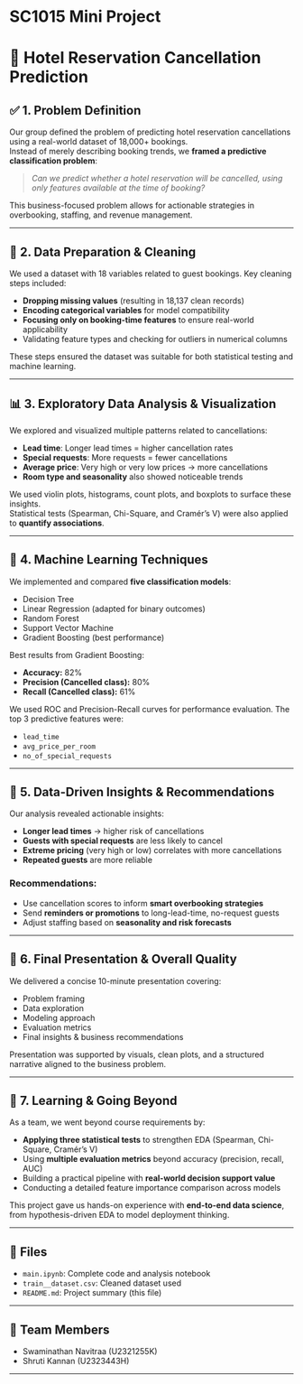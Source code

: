 # SC1015 Mini Project
# 🏨 Hotel Reservation Cancellation Prediction

## ✅ 1. Problem Definition 
Our group defined the problem of predicting hotel reservation cancellations using a real-world dataset of 18,000+ bookings.  
Instead of merely describing booking trends, we **framed a predictive classification problem**:  
> *Can we predict whether a hotel reservation will be cancelled, using only features available at the time of booking?*

This business-focused problem allows for actionable strategies in overbooking, staffing, and revenue management.

---

## 🧹 2. Data Preparation & Cleaning
We used a dataset with 18 variables related to guest bookings. Key cleaning steps included:
- **Dropping missing values** (resulting in 18,137 clean records)
- **Encoding categorical variables** for model compatibility
- **Focusing only on booking-time features** to ensure real-world applicability
- Validating feature types and checking for outliers in numerical columns

These steps ensured the dataset was suitable for both statistical testing and machine learning.

---

## 📊 3. Exploratory Data Analysis & Visualization 
We explored and visualized multiple patterns related to cancellations:
- **Lead time**: Longer lead times = higher cancellation rates  
- **Special requests**: More requests = fewer cancellations  
- **Average price**: Very high or very low prices → more cancellations  
- **Room type and seasonality** also showed noticeable trends

We used violin plots, histograms, count plots, and boxplots to surface these insights.  
Statistical tests (Spearman, Chi-Square, and Cramér’s V) were also applied to **quantify associations**.

---

## 🤖 4. Machine Learning Techniques 
We implemented and compared **five classification models**:
- Decision Tree  
- Linear Regression (adapted for binary outcomes)  
- Random Forest  
- Support Vector Machine  
- Gradient Boosting (best performance)

Best results from Gradient Boosting:
- **Accuracy:** 82%  
- **Precision (Cancelled class):** 80%  
- **Recall (Cancelled class):** 61%

We used ROC and Precision-Recall curves for performance evaluation. The top 3 predictive features were:
- `lead_time`
- `avg_price_per_room`
- `no_of_special_requests`

---

## 📌 5. Data-Driven Insights & Recommendations 
Our analysis revealed actionable insights:
- **Longer lead times** → higher risk of cancellations  
- **Guests with special requests** are less likely to cancel  
- **Extreme pricing** (very high or low) correlates with more cancellations  
- **Repeated guests** are more reliable  

### Recommendations:
- Use cancellation scores to inform **smart overbooking strategies**  
- Send **reminders or promotions** to long-lead-time, no-request guests  
- Adjust staffing based on **seasonality and risk forecasts**

---

## 🎤 6. Final Presentation & Overall Quality 
We delivered a concise 10-minute presentation covering:
- Problem framing  
- Data exploration  
- Modeling approach  
- Evaluation metrics  
- Final insights & business recommendations

Presentation was supported by visuals, clean plots, and a structured narrative aligned to the business problem.

---

## 🚀 7. Learning & Going Beyond 
As a team, we went beyond course requirements by:
- **Applying three statistical tests** to strengthen EDA (Spearman, Chi-Square, Cramér’s V)
- Using **multiple evaluation metrics** beyond accuracy (precision, recall, AUC)  
- Building a practical pipeline with **real-world decision support value**
- Conducting a detailed feature importance comparison across models

This project gave us hands-on experience with **end-to-end data science**, from hypothesis-driven EDA to model deployment thinking.

---

## 📂 Files
- `main.ipynb`: Complete code and analysis notebook  
- `train__dataset.csv`: Cleaned dataset used  
- `README.md`: Project summary (this file)

---

## 👥 Team Members
- Swaminathan Navitraa (U2321255K)
- Shruti Kannan (U2323443H)

---



